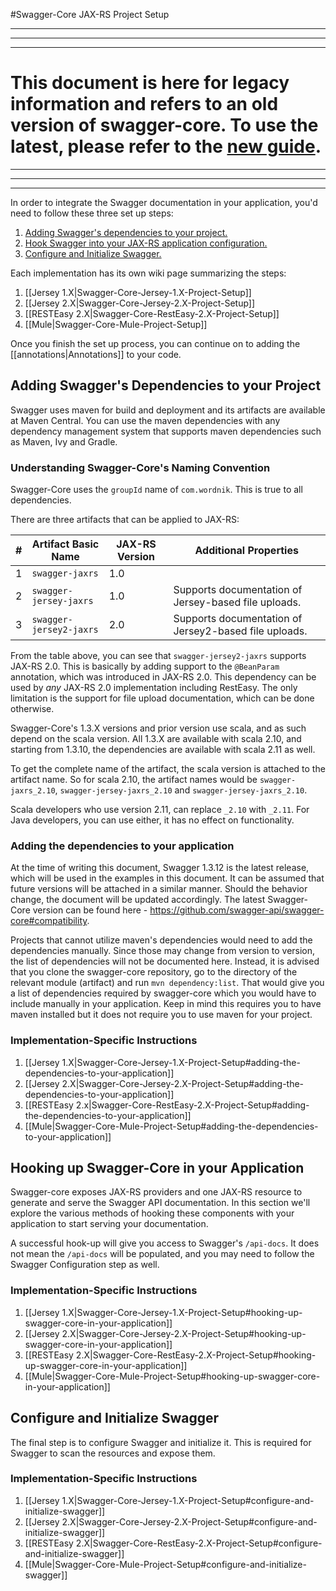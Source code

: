 #Swagger-Core JAX-RS Project Setup

---
---
---

# **This document is here for legacy information and refers to an old version of swagger-core. To use the latest, please refer to the [new guide](https://github.com/swagger-api/swagger-core/wiki/Swagger-Core-JAX-RS-Project-Setup-1.5.X).**

---
---
---

In order to integrate the Swagger documentation in your application, you'd need to follow these three set up steps:

1. [Adding Swagger's dependencies to your project.](#adding-swaggers-dependencies-to-your-project)
2. [Hook Swagger into your JAX-RS application configuration.](#hooking-up-swagger-core-in-your-application)
3. [Configure and Initialize Swagger.](#configure-and-initialize-swagger)

Each implementation has its own wiki page summarizing the steps:

1. [[Jersey 1.X|Swagger-Core-Jersey-1.X-Project-Setup]]
1. [[Jersey 2.X|Swagger-Core-Jersey-2.X-Project-Setup]]
1. [[RESTEasy 2.X|Swagger-Core-RestEasy-2.X-Project-Setup]]
1. [[Mule|Swagger-Core-Mule-Project-Setup]]


Once you finish the set up process, you can continue on to adding the [[annotations|Annotations]] to your code.

## Adding Swagger's Dependencies to your Project
Swagger uses maven for build and deployment and its artifacts are available at Maven Central. You can use the maven dependencies with any dependency management system that supports maven dependencies such as Maven, Ivy and Gradle.

### Understanding Swagger-Core's Naming Convention

Swagger-Core uses the `groupId` name of `com.wordnik`. This is true to all dependencies.

There are three artifacts that can be applied to JAX-RS:

\# | Artifact Basic Name | JAX-RS Version | Additional Properties
---|---|---|---
1 | `swagger-jaxrs` | 1.0 |
2 | `swagger-jersey-jaxrs` | 1.0 | Supports documentation of Jersey-based file uploads.
3 | `swagger-jersey2-jaxrs` | 2.0 | Supports documentation of Jersey2-based file uploads.

From the table above, you can see that `swagger-jersey2-jaxrs` supports JAX-RS 2.0. This is basically by adding support to the `@BeanParam` annotation, which was introduced in JAX-RS 2.0. This dependency can be used by *any* JAX-RS 2.0 implementation including RestEasy. The only limitation is the support for file upload documentation, which can be done otherwise.

Swagger-Core's 1.3.X versions and prior version use scala, and as such depend on the scala version. All 1.3.X are available with scala 2.10, and starting from 1.3.10, the dependencies are available with scala 2.11 as well.

To get the complete name of the artifact, the scala version is attached to the artifact name. So for scala 2.10, the artifact names would be `swagger-jaxrs_2.10`, `swagger-jersey-jaxrs_2.10` and `swagger-jersey-jaxrs_2.10`.

Scala developers who use version 2.11, can replace `_2.10` with `_2.11`. For Java developers, you can use either, it has no effect on functionality.

### Adding the dependencies to your application

At the time of writing this document, Swagger 1.3.12 is the latest release, which will be used in the examples in this document. It can be assumed that future versions will be attached in a similar manner. Should the behavior change, the document will be updated accordingly. The latest Swagger-Core version can be found here - https://github.com/swagger-api/swagger-core#compatibility.

Projects that cannot utilize maven's dependencies would need to add the dependencies manually. Since those may change from version to version, the list of dependencies will not be documented here. Instead, it is advised that you clone the swagger-core repository, go to the directory of the relevant module (artifact) and run `mvn dependency:list`. That would give you a list of dependencies required by swagger-core which you would have to include manually in your application. Keep in mind this requires you to have maven installed but it does not require you to use maven for your project.

### Implementation-Specific Instructions

1. [[Jersey 1.X|Swagger-Core-Jersey-1.X-Project-Setup#adding-the-dependencies-to-your-application]]
1. [[Jersey 2.X|Swagger-Core-Jersey-2.X-Project-Setup#adding-the-dependencies-to-your-application]]
1. [[RESTEasy 2.x|Swagger-Core-RestEasy-2.X-Project-Setup#adding-the-dependencies-to-your-application]]
1. [[Mule|Swagger-Core-Mule-Project-Setup#adding-the-dependencies-to-your-application]]

## Hooking up Swagger-Core in your Application

Swagger-core exposes JAX-RS providers and one JAX-RS resource to generate and serve the Swagger API documentation. In this section we'll explore the various methods of hooking these components with your application to start serving your documentation.

A successful hook-up will give you access to Swagger's `/api-docs`. It does not mean the `/api-docs` will be populated, and you may need to follow the Swagger Configuration step as well.

### Implementation-Specific Instructions

1. [[Jersey 1.X|Swagger-Core-Jersey-1.X-Project-Setup#hooking-up-swagger-core-in-your-application]]
1. [[Jersey 2.X|Swagger-Core-Jersey-2.X-Project-Setup#hooking-up-swagger-core-in-your-application]]
1. [[RESTEasy 2.X|Swagger-Core-RestEasy-2.X-Project-Setup#hooking-up-swagger-core-in-your-application]]
1. [[Mule|Swagger-Core-Mule-Project-Setup#hooking-up-swagger-core-in-your-application]]

## Configure and Initialize Swagger
The final step is to configure Swagger and initialize it. This is required for Swagger to scan the resources and expose them.

### Implementation-Specific Instructions

1. [[Jersey 1.X|Swagger-Core-Jersey-1.X-Project-Setup#configure-and-initialize-swagger]]
1. [[Jersey 2.X|Swagger-Core-Jersey-2.X-Project-Setup#configure-and-initialize-swagger]]
1. [[RESTEasy 2.X|Swagger-Core-RestEasy-2.X-Project-Setup#configure-and-initialize-swagger]]
1. [[Mule|Swagger-Core-Mule-Project-Setup#configure-and-initialize-swagger]]